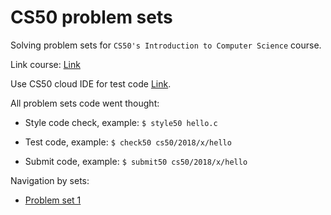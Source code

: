 # CS50 problem sets

Solving problem sets for `CS50's Introduction to Computer Science` course.

Link course: [Link](https://www.edx.org/course/cs50s-introduction-computer-science-harvardx-cs50x "CS50")

Use CS50 cloud IDE for test code [Link](https://id.cs50.net/authorize "CS50 IDE").

All problem sets code went thought:

* Style code check, example: `$ style50 hello.c`

* Test code, example: `$ check50 cs50/2018/x/hello`

* Submit code, example: `$ submit50 cs50/2018/x/hello`

Navigation by sets:

* [Problem set 1](/pset1/README.md "Pset1")
